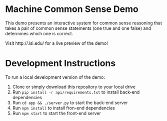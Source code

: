 # Machine Common Sense Demo

This demo presents an interactive system for common sense reasoning that takes a pair of common sense statements (one true and one false) and determines which one is correct.

Visit http://<TBA>.isi.edu/ for a live preview of the demo!

# Development Instructions

To run a local development version of the demo:

1. Clone or simply download this repository to your local drive
2. Run `pip install -r api/requirements.txt` to install back-end dependencies
3. Run `cd app && ./server.py` to start the back-end server
4. Run `npm install` to install fron-end dependencies
5. Run `npm start` to start the front-end server
